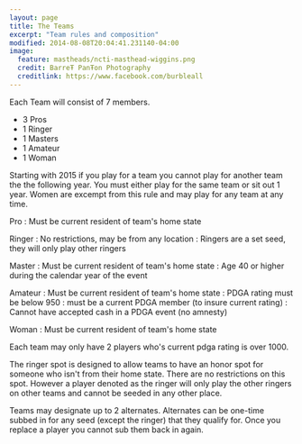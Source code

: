 ```yaml
---
layout: page
title: The Teams
excerpt: "Team rules and composition"
modified: 2014-08-08T20:04:41.231140-04:00
image:
  feature: mastheads/ncti-masthead-wiggins.png
  credit: BarreŦ PanŦon Photography
  creditlink: https://www.facebook.com/burbleall
---
```


Each Team will consist of 7 members.

- 3 Pros
- 1 Ringer
- 1 Masters
- 1 Amateur
- 1 Woman

Starting with 2015 if you play for a team you cannot play for another team the
the following year.  You must either play for the same team or sit out 1 year.
Women are excempt from this rule and may play for any team at any time.

Pro
: Must be current resident of team's home state

Ringer
: No restrictions, may be from any location
: Ringers are a set seed, they will only play other ringers

Master
: Must be current resident of team's home state
: Age 40 or higher during the calendar year of the event

Amateur
: Must be current resident of team's home state
: PDGA rating must be below 950
: must be a current PDGA member (to insure current rating)
: Cannot have accepted cash in a PDGA event (no amnesty)

Woman
: Must be current resident of team's home state

Each team may only have 2 players who's current pdga rating is over 1000.

The ringer spot is designed to allow teams to have an honor spot for someone who
isn't from their home state.  There are no restrictions on this spot.  However 
a player denoted as the ringer will only play the other ringers on other teams
and cannot be seeded in any other place.

Teams may designate up to 2 alternates.  Alternates can be one-time subbed in
for any seed (except the ringer) that they qualify for.  Once you replace a
player you cannot sub them back in again.
